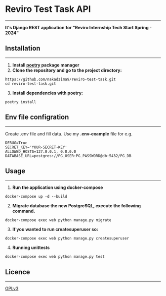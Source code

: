 # Reviro Test Task API
____
**It's Django REST application for "Reviro Internship Tech Start Spring - 2024"**

## Installation
____
1. **Install [poetry](https://python-poetry.org/docs/#installation) package manager** 
2. **Clone the repository and go to the project directory:**

```
https://github.com/nakadzima9/reviro-test-task.git
cd reviro-test-task.git
```
3. **Install dependencies with poetry:**
```
poetry install
```

## Env file configration
____
Create .env file and fill data. Use my **.env-example** file for e.g.
```commandline
DEBUG=True
SECRET_KEY='YOUR-SECRET-KEY'
ALLOWED_HOSTS=127.0.0.1, 0.0.0.0
DATABASE_URL=postgres://PG_USER:PG_PASSWORD@db:5432/PG_DB
```

## Usage
____
1. **Run the application using docker-compose**
```commandline
docker-compose up -d --build
```
2. **Migrate database the new PostgreSQL, execute the following command.**
```commandline
docker-compose exec web python manage.py migrate
```
3. **If you wanted to run createsuperuser so:**
```
docker-compose exec web python manage.py createsuperuser
```
4. **Running unittests**
```
docker-compose exec web python manage.py test
```


## Licence
____
[GPLv3](https://www.gnu.org/licenses/)